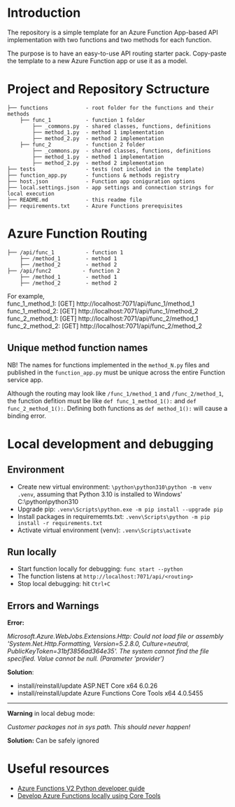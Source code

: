 # Introduction 
The repository is a simple template for an Azure Function App-based API implementation with two functions and two methods for each function.

The purpose is to have an easy-to-use API routing starter pack. Copy-paste the template to a new Azure Function app or use it as a model.

# Project and Repository Sctructure
    ├── functions            - root folder for the functions and their methods
        ├── func_1           - function 1 folder
            ├── _commons.py  - shared classes, functions, definitions
            ├── method_1.py  - method 1 implementation
            ├── method_2.py  - method 2 implementation
        ├── func_2           - function 2 folder
            ├── _commons.py  - shared classes, functions, definitions
            ├── method_1.py  - method 1 implementation
            ├── method_2.py  - method 2 implementation
    ├── tests                - tests (not included in the template)
    ├── function_app.py      - functions & methods registry
    ├── host.json            - Function app coniguration options
    ├── local.settings.json  - app settings and connection strings for local execution
    ├── README.md            - this readme file
    ├── requirements.txt     - Azure Functions prerequisites

# Azure Function Routing
    ├── /api/func_1          - function 1
        ├── /method_1        - method 1
        ├── /method_2        - method 2
    ├── /api/func2          - function 2
        ├── /method_1        - method 1
        ├── /method_2        - method 2

For example,  
func_1_method_1: [GET] http://localhost:7071/api/func_1/method_1  
func_1_method_2: [GET] http://localhost:7071/api/func_1/method_2  
func_2_method_1: [GET] http://localhost:7071/api/func_2/method_1  
func_2_method_2: [GET] http://localhost:7071/api/func_2/method_2  

## Unique method function names
NB! The names for functions implemented in the `method_N.py` files and published in the `function_app.py` must be unique across the entire Function service app.

Although the routing may look like `/func_1/method_1` and `/func_2/method_1`, the function defition must be like `def func_1_method_1():` and `def func_2_method_1():`. Defining both functions as `def method_1():` will cause a binding error.

# Local development and debugging
## Environment
- Create new virtual environment: `\python\python310\python -m venv .venv`, assuming that Python 3.10 is installed to Windows' C:\python\python310
- Upgrade pip: `.venv\Scripts\python.exe -m pip install --upgrade pip`
- Install packages in requirememts.txt: `.venv\Scripts\python -m pip install -r requirements.txt`
- Activate virtual environment (venv): `.venv\Scripts\activate`

## Run locally
- Start function locally for debugging: `func start --python`
- The function listens at `http://localhost:7071/api/<routing>`
- Stop local debugging: hit `Ctrl+C`

## Errors and Warnings
**Error:**

*Microsoft.Azure.WebJobs.Extensions.Http: Could not load file or assembly 'System.Net.Http.Formatting, Version=5.2.8.0, Culture=neutral, PublicKeyToken=31bf3856ad364e35'. The system cannot find the file specified. Value cannot be null. (Parameter 'provider')*

**Solution**:
- install/reinstall/update ASP.NET Core x64 6.0.26
- install/reinstall/update Azure Functions Core Tools x64 4.0.5455

---

**Warning** in local debug mode:

*Customer packages not in sys path. This should never happen!*

**Solution:** Can be safely ignored

# Useful resources
- [Azure Functions V2 Python developer guide](https://learn.microsoft.com/en-us/azure/azure-functions/functions-reference-python)
- [Develop Azure Functions locally using Core Tools](https://learn.microsoft.com/en-us/azure/azure-functions/functions-run-local)
